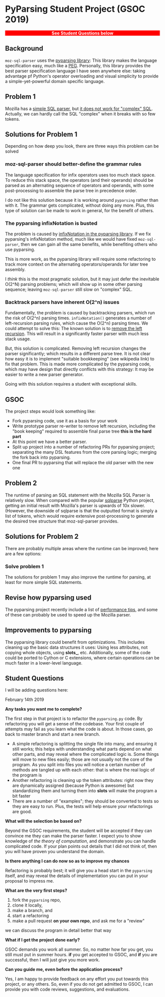 
# PyParsing Student Project (GSOC 2019)

<div style="width:100%;background:red;color:white;text-align:center;font-weight:bold;">See Student Questions below</div>

## Background

`moz-sql-parser` uses the [pyparsing library](https://github.com/pyparsing/pyparsing): This library makes the language specification easy, much like a [PEG](https://en.wikipedia.org/wiki/Parsing_expression_grammar).  Personally, this library provides the best parser specification language I have seen anywhere else: taking advantage pf Python's operator overloading and visual simplicity to provide a simple-yet-powerful domain specific language.

## Problem 1

Mozilla has a [simple SQL parser](https://github.com/mozilla/moz-sql-parser), but [it does not work for "complex" SQL](https://github.com/mozilla/moz-sql-parser/issues/41). Actually, we can hardly call the SQL "complex" when it breaks with so few tokens.

## Solutions for Problem 1


Depending on how deep you look, there are three ways this problem can be solved

### moz-sql-parser should better-define the grammar rules

The language specification for infix operators uses too much stack space. To reduce this stack space, the operators (and their operands) should be parsed as an alternating sequence of operators and operands, with some post-processing to assemble the parse tree in precedence order.

I do not like this solution because it is working around `pyparsing` rather than with it. The grammar gets complicated, without doing any more. Plus, this type of solution can be made to work in general, for the benefit of others. 


### The pyparsing infixNotation is busted

The problem is caused by [infixNotation in the pyparsing library](https://github.com/pyparsing/pyparsing/issues/26).  If we fix pyparsing's infixNotation method, much like we would have fixed `moz-sql-parser`, then we can gain all the same benefits, while benefiting others who use pyparsing.

This is more work, as the pyparsing library will require some refactoring to track more context on the alternating operators/operands for later tree assembly.
 
I *think* this is the most pragmatic solution, but it may just defer the inevitable O(2^N) parsing problems; which will show up in some other parsing sequence; leaving `moz-sql-parser` still slow on "complex" SQL.  

### Backtrack parsers have inherent O(2^n) issues

Fundamentally, the problem is caused by backtracking parsers, which run the risk of O(2^n) parsing times.  `infixNotation()` generates a number of left-recursion parsing rules, which cause the O(2^n) parsing times. We could attempt to solve this: The known solution is to [remove the left recursion](https://en.wikipedia.org/wiki/Left_recursion#Removing_left_recursion). This will result in a significantly faster parser with much less stack usage.

But, this solution is complicated. Removing left recursion changes the parser significantly; which results in a different parse tree. It is not clear how easy it is to implement "suitable bookkeeping" (see wikipedia link) to fix that problem. This is made more complicated by the pyparsing code, which may have design that directly conflicts with this strategy: It may be easier to write a new parser generator.

Going with this solution requires a student with exceptional skills. 


## GSOC 

The project steps would look something like:

* Fork pyparsing code, use it as a basis for your work
* Write prototype parser re-writer to remove left recursion, including the "book keeping" required to assemble final parse tree **this is the hard part**
* At this point we have a better parser.
* Split up project into a number of refactoring PRs for pyparsing project; separating the many DSL features from the core parsing logic; merging the fork back into pyparsing.
* One final PR to pyparsing that will replace the old parser with the new one


## Problem 2

The runtime of parsing an SQL statement with the Mozilla SQL Parser is relatively slow. When compared with the popular [sqlparse](https://github.com/andialbrecht/sqlparse) Python project, getting an initial result with Mozilla's parser is upwards of 10x slower. (However, the downside of sqlparse is that the outputted format is simply a list of tokens, which would require extensive post-processing to generate the desired tree structure that moz-sql-parser provides.

## Solutions for Problem 2

There are probably multiple areas where the runtime can be improved; here are a few options:

### Solve problem 1
The solutions for problem 1 may also improve the runtime for parsing, at least for more simple SQL statements.

## Revise how pyparsing used
The pyparsing project recently include a list of [performance tips](https://github.com/pyparsing/pyparsing/wiki/Performance-Tips), and some of these can probably be used to speed up the Mozilla parser.

## Improvements to pyparsing
The pyparsing library could benefit from optimizations.  This includes cleaning up the basic data structures it uses: Using less attributes, not copying whole objects, using **slots_**, etc. Additionally, some of the code could be ported to Cython or C extensions, where certain operations can be much faster in a lower-level language.

## Student Questions

I will be adding questions here:


February 14th 2019


**Any tasks you want me to complete?**

The first step in that project is to refactor the `pyparsing.py` code. By refactoring you will get a sense of the codebase. Your first couple of attempts may fail as you learn what the code is about. In those cases, go back to master branch and start a new branch.

* A simple refactoring is splitting the single file into many, and ensuring it still works; this helps with understanding what parts depend on what other parts, and may reveal where the complicated logic is. Some things will move to new files easily; those are not usually not the core of the program. As you split into files you will notice a certain number of methods are tangled up with each other: that is where the real logic of the program is
* Another refactoring is cleaning up the token attributes: right now they are dynamically assigned (because Python is awesome) but standardizing them and turning them into __slots__ will make the program a bit faster 
* There are a number of "examples"; they should be converted to tests so they are easy to run. Plus, the tests will help ensure your refactorings are good.


**What will the selection be based on?** 

Beyond the GSOC requirements, the student will be accepted if they can convince me they can make the parser faster. I expect you to show knowledge of *the theory of computation*, and demonstrate you can handle complicated code. If your plan points out details that I did not think of, then you will have proven you understand the domain.


**Is there anything I can do now so as to improve my chances**

Refactoring is probably best; it will give you a head start in the `pyparsing` itself, and may reveal the details of implementation you can put in your proposal to impress me.


**What are the very first steps?** 

1. fork the `pyparsing` repo, 
2. clone it locally, 
3. make a branch, and 
4. start a refactoring
5. make a pull request **on your own repo**, and ask me for a "review"
 
we can discuss the program in detail better that way


**What if I get the project done early?**

GSOC demands you work all summer. So, no matter how far you get, you still must put in summer hours. **if** you get accepted to GSOC, and **if** you are successful, then I will just give you more work.


**Can you guide me, even before the application process?**

Yes, I am happy to provide feedback on any effort you put towards this project, or any others. So, even if you do not get admitted to GSOC, I can provide you with code reviews, suggestions, and evaluations. 


